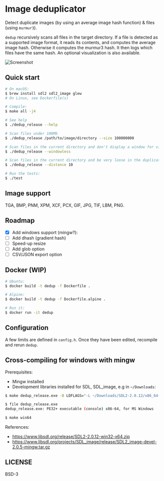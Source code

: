 # Image deduplicator

Detect duplicate images (by using an average image hash function) & files (using `murmur3`).

`dedup` recursively scans all files in the target directory. If a file is detected as a supported image format,
it reads its contents, and computes the average image hash. Otherwise it computes the murmur3 hash.
It then logs which files have the same hash.
An optional visualization is also available.

![Screenshot](https://github.com/gaultier/dedup/blob/master/screenshot.png)

## Quick start

```sh
# On macOS:
$ brew install sdl2 sdl2_image glew
# On Linux, see Dockerfile(s)

# Compile:
$ make all -j4

# See help
$ ./dedup_release --help

# Scan files under 100Mb
$ ./dedup_release /path/to/image/directory --size 100000000

# Scan files in the current directory and don't display a window for visualization
$ ./dedup_release --windowless

# Scan files in the current directory and be very loose in the duplicate detection (high distance)
$ ./dedup_release --distance 10

# Run the tests:
$ ./test
```

## Image support

TGA, BMP, PNM, XPM, XCF, PCX, GIF, JPG, TIF, LBM, PNG.

## Roadmap

- [x] Add windows support (mingw?):
- [ ] Add dhash (gradient hash)
- [ ] Speed-up resize
- [ ] Add glob option
- [ ] CSV/JSON export option

## Docker (WIP)

```sh
# Ubuntu:
$ docker build -t dedup -f Dockerfile .

# Alpine:
$ docker build -t dedup -f Dockerfile.alpine .

# Run it:
$ docker run -it dedup
```

## Configuration

A few limits are defined in `config.h`. Once they have been edited, recompile and rerun `dedup`.

## Cross-compiling for windows with mingw

Prerequisites:
- Mingw installed
- Development libraries installed for SDL, SDL_image, e.g in `~/Downloads`:

```sh
$ make dedup_release.exe -B LDFLAGS="-L ~/Downloads/SDL2-2.0.12/x86_64-w64-mingw32/lib/ -L ~/Downloads/glew-2.1.0/lib/Release/x64/ -L ~/Downloads/SDL2_image-2.0.5/x86_64-w64-mingw32/lib/" CC=x86_64-w64-mingw32-gcc

$ file dedup_release.exe
dedup_release.exe: PE32+ executable (console) x86-64, for MS Windows

$ make win64
```

References:
- https://www.libsdl.org/release/SDL2-2.0.12-win32-x64.zip
- https://www.libsdl.org/projects/SDL_image/release/SDL2_image-devel-2.0.5-mingw.tar.gz


## LICENSE

BSD-3
